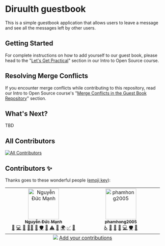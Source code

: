 # Diruulth guestbook

This is a simple guestbook application that allows users to leave a message and see all the messages left by other users.

## Getting Started

For complete instructions on how to add yourself to our guest book, please head to the "[Let's Get Practical](https://intro.opensauced.pizza/#/05-how-to-contribute-to-open-source?id=let39s-get-practical)" section in our Intro to Open Source course.

## Resolving Merge Conflicts

If you encounter merge conflicts while contributing to this repository, read our Intro to Open Source course's "[Merge Conflicts in the Guest Book Repository](https://intro.opensauced.pizza/#/05-how-to-contribute-to-open-source?id=merge-conflicts-in-the-guest-book-repository)" section.

## What's Next?

TBD

## All Contributors

<!-- ALL-CONTRIBUTORS-BADGE:START - Do not remove or modify this section -->
[![All Contributors](https://img.shields.io/badge/all_contributors-2-orange.svg?style=flat-square)](#contributors-)
<!-- ALL-CONTRIBUTORS-BADGE:END -->

## Contributors ✨

Thanks goes to these wonderful people ([emoji key](https://allcontributors.org/docs/en/emoji-key)):

<!-- ALL-CONTRIBUTORS-LIST:START - Do not remove or modify this section -->
<!-- prettier-ignore-start -->
<!-- markdownlint-disable -->
<table>
  <tbody>
    <tr>
      <td align="center" valign="top" width="14.28%"><a href="https://github.com/manhnd98"><img src="https://avatars.githubusercontent.com/u/64095625?v=4?s=100" width="100px;" alt="Nguyễn Đức Mạnh"/><br /><sub><b>Nguyễn Đức Mạnh</b></sub></a><br /><a href="#blog-manhnd98" title="Blogposts">📝</a> <a href="https://github.com/manhnd98/guestbook/commits?author=manhnd98" title="Code">💻</a> <a href="https://github.com/manhnd98/guestbook/commits?author=manhnd98" title="Documentation">📖</a> <a href="#mentoring-manhnd98" title="Mentoring">🧑‍🏫</a> <a href="https://github.com/manhnd98/guestbook/pulls?q=is%3Apr+reviewed-by%3Amanhnd98" title="Reviewed Pull Requests">👀</a> <a href="#security-manhnd98" title="Security">🛡️</a> <a href="#talk-manhnd98" title="Talks">📢</a> <a href="https://github.com/manhnd98/guestbook/commits?author=manhnd98" title="Tests">⚠️</a> <a href="#tool-manhnd98" title="Tools">🔧</a> <a href="#translation-manhnd98" title="Translation">🌍</a> <a href="#tutorial-manhnd98" title="Tutorials">✅</a> <a href="#userTesting-manhnd98" title="User Testing">📓</a></td>
      <td align="center" valign="top" width="14.28%"><a href="https://github.com/phamhong2005"><img src="https://avatars.githubusercontent.com/u/141240190?v=4?s=100" width="100px;" alt="phamhong2005"/><br /><sub><b>phamhong2005</b></sub></a><br /><a href="#a11y-phamhong2005" title="Accessibility">️️️️♿️</a> <a href="#blog-phamhong2005" title="Blogposts">📝</a> <a href="https://github.com/manhnd98/guestbook/issues?q=author%3Aphamhong2005" title="Bug reports">🐛</a> <a href="#business-phamhong2005" title="Business development">💼</a> <a href="https://github.com/manhnd98/guestbook/commits?author=phamhong2005" title="Code">💻</a> <a href="#security-phamhong2005" title="Security">🛡️</a> <a href="#talk-phamhong2005" title="Talks">📢</a></td>
    </tr>
  </tbody>
  <tfoot>
    <tr>
      <td align="center" size="13px" colspan="7">
        <img src="https://raw.githubusercontent.com/all-contributors/all-contributors-cli/1b8533af435da9854653492b1327a23a4dbd0a10/assets/logo-small.svg">
          <a href="https://all-contributors.js.org/docs/en/bot/usage">Add your contributions</a>
        </img>
      </td>
    </tr>
  </tfoot>
</table>

<!-- markdownlint-restore -->
<!-- prettier-ignore-end -->

<!-- ALL-CONTRIBUTORS-LIST:END -->
